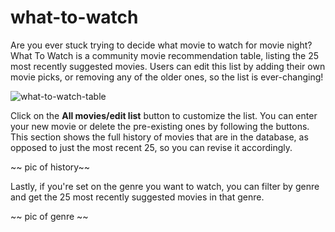 # what-to-watch

Are you ever stuck trying to decide what movie to watch for movie night? What To Watch is a community movie recommendation table, listing
the 25 most recently suggested movies. Users can edit this list by adding their own movie picks, or removing any of the older ones, so 
the list is ever-changing! 

![what-to-watch-table](https://user-images.githubusercontent.com/77180971/167945617-aa25dcb1-bbc6-4657-8e63-5da4ec7805bc.gif)

Click on the **All movies/edit list** button to customize the list. You can enter your new movie or delete the pre-existing ones by following 
the buttons. This section shows the full history of movies that are in the database, as opposed to just the most recent 25, so you can revise
it accordingly.

~~ pic of history~~

Lastly, if you're set on the genre you want to watch, you can filter by genre and get the 25 most recently suggested movies in that genre.

~~ pic of genre ~~
